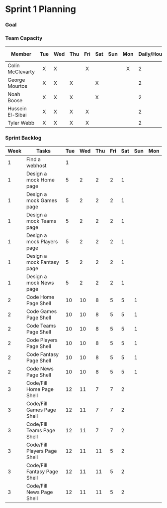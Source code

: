 # Sprint 1 Planning
### Goal
### Team Capacity

| Member      | Tue | Wed     | Thu      | Fri | Sat | Sun | Mon   | Daily/Hours    | Week Hours    |
| ---        |    :----:   |          --- | ---        |    :----:   |          --- | ---        |    :----:   |          --- |          --- |
|Colin McClevarty   | X       | X|       | X   |        |       |  X  | 2  |  8|
| George Mourtos  | X       | X|    X   |    |    X    |       |    |  2 | 8 |
| Noah Boose   | X       | X|    X   |    |     X   |       |    |  2 | 8 |
| Hussein El-Sibai | X       | X|    X   |   X |        |       |    |  2 | 8 |
|Tyler Webb   | X       | X|     X  |   X |        |       |    |  2 | 8 |

### Sprint Backlog

| Week | Tasks | Tue | Wed | Thu | Fri | Sat | Sun | Mon |
| --- | ----------- | ----------- | ----------- | ----------- | ----------- | ----------- | ----------- | ----------- |
| 1 | Find a webhost | 1 |  |  |  |  |  |  |
| 1 | Design a mock Home page | 5 | 2 | 2 | 2 | 1 |  |  |
| 1 | Design a mock Games page | 5 | 2 | 2 | 2 | 1 |  |  |
| 1 | Design a mock Teams page | 5 | 2 | 2 | 2 | 1 |  |  |
| 1 | Design a mock Players page | 5 | 2 | 2 | 2 | 1 |  |  |
| 1 | Design a mock Fantasy page | 5 | 2 | 2 | 2 | 1 |  |  |
| 1 | Design a mock News page | 5 | 2 | 2 | 2 | 1 |  |  |
| 2 | Code Home Page Shell | 10 | 10 | 8 | 5 | 5 | 1 |  |
| 2 | Code Games Page Shell | 10 | 10 | 8 | 5 | 5 | 1 |  |
| 2 | Code Teams Page Shell | 10 | 10 | 8 | 5 | 5 | 1 |  |
| 2 | Code Players Page Shell | 10 | 10 | 8 | 5 | 5 | 1 |  |
| 2 | Code Fantasy Page Shell | 10 | 10 | 8 | 5 | 5 | 1 |  |
| 2 | Code News Page Shell | 10 | 10 | 8 | 5 | 5 | 1 |  |
| 3 | Code/Fill Home Page Shell | 12 | 11 | 7 | 7 | 2 |  |  |
| 3 | Code/Fill Games Page Shell | 12 | 11 | 7 | 7 | 2 |  |  |
| 3 | Code/Fill Teams Page Shell | 12 | 11 | 7 | 7 | 2 |  |  |
| 3 | Code/Fill Players Page Shell | 12 | 11 | 11 | 5 | 2 |  |  |
| 3 | Code/Fill Fantasy Page Shell | 12 | 11 | 11 | 5 | 2 |  |  ||
| 3 | Code/Fill News Page Shell | 12 | 11 | 11 | 5 | 2 |  |  |
